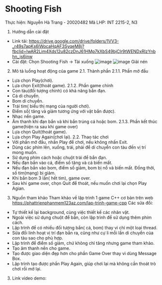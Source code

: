 # Shooting Fish
Thực hiện: Nguyễn Hà Trang - 20020482
Mã LHP: INT 2215-2, N3

1. Hướng dẫn cài đặt
- Link tải: https://drive.google.com/drive/folders/1VV3-_r49s7apKs6lWocaHqAF3SyqeM8j?fbclid=IwAR2Lim4Xds12u82czDnJ61HMp7kXbS49bjClr9tWENDxRlzYnbhn_js6inw
- Cài đặt:
Chọn Shooting Fish -> Tải xuống
![image](https://user-images.githubusercontent.com/79615121/116037181-eeb15580-a691-11eb-9f96-53a0aad1ba76.png)
![image](https://user-images.githubusercontent.com/79615121/116037295-14d6f580-a692-11eb-9fa0-765c5faa83c6.png)
Giải nén

2. Mô tả luồng hoạt động của game
2.1. Thành phần
2.1.1. Phần mở đầu
- Lựa chọn Play(chơi).
- Lựa chọn Exit(thoát game).
2.1.2. Phần game chính
- Con tàu(đối tượng chính) có khả năng bắn đạn.
- Cá di chuyển.
- Bom di chuyển.
- Trái tim( biểu thị mạng của người chơi).
- Điểm số( tăng và giảm tương ứng với vật bắn được).
- Nhạc nền game.
- Âm thanh khi đạn bắn và khi bắn trúng cá hoặc bom.
2.1.3. Phần kết thúc game(hiện ra sau khi game over)
- Lựa chọn Quit(thoát game).
- Lựa chọn Play Again(chơi lại). 
2.2. Thao tác chơi
- Với phần mở đầu, nhấn Play để chơi, nếu không nhấn Exit.
- Dùng các phím lên, xuống, trái, phải để di chuyển con tàu đến vị trí mong muốn.
- Sử dụng phím cách hoặc chuột trái để bắn đạn.
- Nếu đạn bắn vào cá, điểm số tăng và cá biến mất.
- Nếu đạn bắn vào bom, điểm số giảm, bom bị nổ và biến mất. Đồng thời, số tim(mạng) bị giảm.
- Khi bắn bom 3 lần( hết tim), game over.
- Sau khi game over, chọn Quit để thoát, nếu muốn chơi lại chọn Play Agian.

3. Nguồn tham khảo
 Tham khảo về lập trình 1 game C++ cơ bản trên web https://phattrienphanmem123az.com/lap-trinh-game-cpp
 Các sửa đổi:
 - Tự thiết kế lại background, cùng việc thiết kế các nhân vật.
 - Ngoài việc sử dụng chuột để bắn, còn lập trình để sử dụng thêm phím cách.
 - Lập trình để có nhiều đối tượng bắn( cá, bom) thay vì chỉ một loại thread.
 - Sửa đổi linh hoạt vị trí đạn bắn ra, cũng như cự li mỗi lần di chuyển của con tàu sao cho phù hợp.
 - Lập trình để điểm số giảm, chứ không chỉ tăng nhưng game tham khảo.
 - Tạo âm thanh nền cho game.
 - Tạo được giao diện đẹp hơn cho phần Game Over thay vì  dùng Message Box.
 - Lập trình tạo được phần Play Again, giúp chơi lại mà không cần thoát trò chơi rồi mở lại.

3. Link video demo:
 
